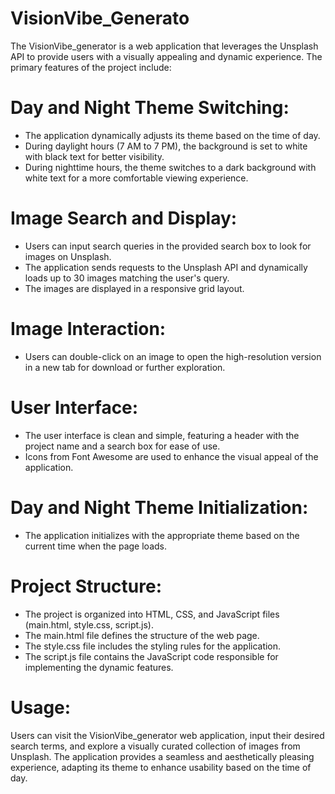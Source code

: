 # VisionVibe_Generato
The VisionVibe_generator is a web application that leverages the Unsplash API to provide users with a visually appealing and dynamic experience. The primary features of the project include:

 # Day and Night Theme Switching:
   - The application dynamically adjusts its theme based on the time of day.
   - During daylight hours (7 AM to 7 PM), the background is set to white with black text for better visibility.
   - During nighttime hours, the theme switches to a dark background with white text for a more comfortable viewing experience.

 # Image Search and Display:
   - Users can input search queries in the provided search box to look for images on Unsplash.
   - The application sends requests to the Unsplash API and dynamically loads up to 30 images matching the user's query.
   - The images are displayed in a responsive grid layout.

 # Image Interaction:
   - Users can double-click on an image to open the high-resolution version in a new tab for download or further exploration.

 # User Interface:
   - The user interface is clean and simple, featuring a header with the project name and a search box for ease of use.
   - Icons from Font Awesome are used to enhance the visual appeal of the application.

 # Day and Night Theme Initialization:
   - The application initializes with the appropriate theme based on the current time when the page loads.

# Project Structure:
   - The project is organized into HTML, CSS, and JavaScript files (main.html, style.css, script.js).
   - The main.html file defines the structure of the web page.
   - The style.css file includes the styling rules for the application.
   - The script.js file contains the JavaScript code responsible for implementing the dynamic features.

#  Usage:
Users can visit the VisionVibe_generator web application, input their desired search terms, and explore a visually curated collection of images from Unsplash. The application provides a seamless and aesthetically pleasing experience, adapting its theme to enhance usability based on the time of day.
